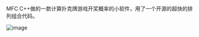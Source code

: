 MFC C++做的一款计算扑克牌游戏开奖概率的小软件，用了一个开源的超快的排列组合代码。

![image](https://github.com/jlygit/some_personal_project/blob/master/ui_show/puke.png)
